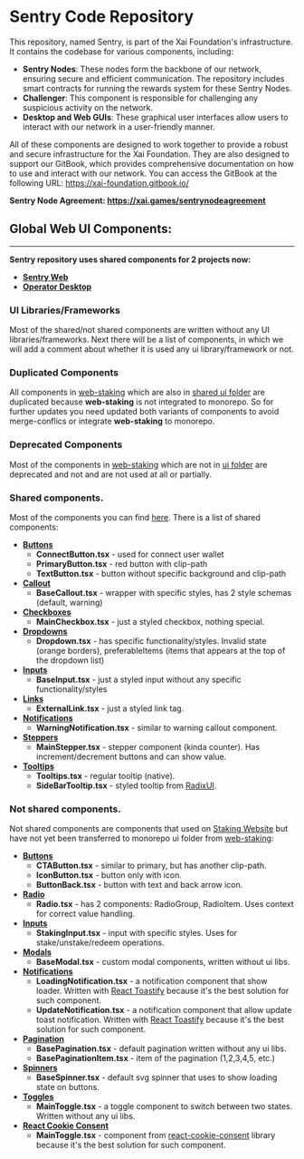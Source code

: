  # Sentry Code Repository

 This repository, named Sentry, is part of the Xai Foundation's infrastructure. It contains the codebase for various components, including:

 - **Sentry Nodes**: These nodes form the backbone of our network, ensuring secure and efficient communication. The repository includes smart contracts for running the rewards system for these Sentry Nodes.
 - **Challenger**: This component is responsible for challenging any suspicious activity on the network.
 - **Desktop and Web GUIs**: These graphical user interfaces allow users to interact with our network in a user-friendly manner.

 All of these components are designed to work together to provide a robust and secure infrastructure for the Xai Foundation. They are also designed to support our GitBook, which provides comprehensive documentation on how to use and interact with our network. You can access the GitBook at the following URL: https://xai-foundation.gitbook.io/

 **Sentry Node Agreement: https://xai.games/sentrynodeagreement**


## Global Web UI Components:
****
**Sentry repository uses shared components for 2 projects now:**
- **[Sentry Web](./apps/web-connect)**
- **[Operator Desktop](./apps/sentry-client-desktop)**

### UI Libraries/Frameworks
Most of the shared/not shared components are written without any UI libraries/frameworks. Next there will be a list of components, in which we will add a comment about whether it is used any ui library/framework or not.

### Duplicated Components
All components in [web-staking](./apps/web-staking) which are also in [shared ui folder](./packages/ui/src/rebrand) are duplicated because **web-staking** is not integrated to monorepo.
So for further updates you need updated both variants of components to avoid merge-conflics or integrate **web-staking** to monorepo.

### Deprecated Components
Most of the components in [web-staking](./apps/web-staking) which are not in [ui folder](./apps/web-staking/src/app/components/ui) are deprecated and not and are not used at all or partially. 

### Shared components. 
Most of the components you can find [here](./packages/ui/src/rebrand).
There is a list of shared components:
* **[Buttons](./packages/ui/src/rebrand/buttons)**
  * **ConnectButton.tsx** - used for connect user wallet
  * **PrimaryButton.tsx** - red button with clip-path
  * **TextButton.tsx** - button without specific background and clip-path
* **[Callout](./packages/ui/src/rebrand/callout)**
  * **BaseCallout.tsx** - wrapper with specific styles, has 2 style schemas (default, warning) 
* **[Checkboxes](./packages/ui/src/rebrand/checkboxes)**
  * **MainCheckbox.tsx** - just a styled checkbox, nothing special.
* **[Dropdowns](./packages/ui/src/rebrand/dropdown)**
  * **Dropdown.tsx** - has specific functionality/styles. Invalid state (orange borders), preferableItems (items that appears at the top of the dropdown list) 
* **[Inputs](./packages/ui/src/rebrand/dropdown)**
  * **BaseInput.tsx** - just a styled input without any specific functionality/styles
* **[Links](./packages/ui/src/rebrand/links)**
  * **ExternalLink.tsx** - just a styled link tag.
* **[Notifications](./packages/ui/src/rebrand/notifications)** 
  * **WarningNotification.tsx** - similar to warning callout component. 
* **[Steppers](./packages/ui/src/rebrand/steppers)**
  * **MainStepper.tsx** - stepper component (kinda counter). Has increment/decrement buttons and can show value. 
* **[Tooltips](./packages/ui/src/rebrand/tooltip)**
  * **Tooltips.tsx** - regular tooltip (native).
  * **SideBarTooltip.tsx** - styled tooltip from [RadixUI](https://www.radix-ui.com/themes/docs/components/tooltip).

### Not shared components. 
Not shared components are components that used on [Staking Website](https://app.xai.games/) but have not yet been transferred to monorepo ui folder from [web-staking](./apps/web-staking):
* **[Buttons](./apps/web-staking/src/app/components/ui/buttons)**
  * **CTAButton.tsx** - similar to primary, but has another clip-path.
  * **IconButton.tsx** - button only with icon.
  * **ButtonBack.tsx** - button with text and back arrow icon.
* **[Radio](./apps/web-staking/src/app/components/ui/checkboxes)**
  * **Radio.tsx** - has 2 components: RadioGroup, RadioItem. Uses context for correct value handling.
* **[Inputs](./apps/web-staking/src/app/components/ui/inputs)**
  * **StakingInput.tsx** - input with specific styles. Uses for stake/unstake/redeem operations.
* **[Modals](./apps/web-staking/src/app/components/ui/modals)**
  * **BaseModal.tsx** - custom modal components, written without ui libs.
* **[Notifications](./apps/web-staking/src/app/components/ui/notifications)**
  * **LoadingNotification.tsx** - a notification component that show loader. Written with [React Toastify](https://www.npmjs.com/package/react-toastify) because it's the best solution for such component.
  * **UpdateNotification.tsx** - a notification component that allow update toast notification. Written with [React Toastify](https://www.npmjs.com/package/react-toastify) because it's the best solution for such component.
* **[Pagination](./apps/web-staking/src/app/components/ui/pagination)**
  * **BasePagination.tsx** - default pagination written without any ui libs.
  * **BasePaginationItem.tsx** - item of the pagination (1,2,3,4,5, etc.)
* **[Spinners](./apps/web-staking/src/app/components/ui/spinners)**
  * **BaseSpinner.tsx** - default svg spinner that uses to show loading state on buttons.
* **[Toggles](./apps/web-staking/src/app/components/ui/toggles)**
  * **MainToggle.tsx** - a toggle component to switch between two states. Written without any ui libs.
* **[React Cookie Consent](./apps/web-staking/src/app/components/ReactCookieConsent.tsx)**
  * **MainToggle.tsx** - component from [react-cookie-consent](https://www.npmjs.com/package/react-cookie-consent) library because it's the best solution for such component.


